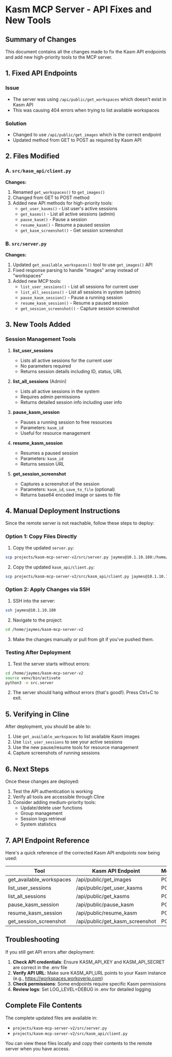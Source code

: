 # Kasm MCP Server - API Fixes and New Tools

## Summary of Changes

This document contains all the changes made to fix the Kasm API endpoints and add new high-priority tools to the MCP server.

## 1. Fixed API Endpoints

### Issue
- The server was using `/api/public/get_workspaces` which doesn't exist in Kasm API
- This was causing 404 errors when trying to list available workspaces

### Solution
- Changed to use `/api/public/get_images` which is the correct endpoint
- Updated method from GET to POST as required by Kasm API

## 2. Files Modified

### A. `src/kasm_api/client.py`

**Changes:**
1. Renamed `get_workspaces()` to `get_images()` 
2. Changed from GET to POST method
3. Added new API methods for high-priority tools:
   - `get_user_kasms()` - List user's active sessions
   - `get_kasms()` - List all active sessions (admin)
   - `pause_kasm()` - Pause a session
   - `resume_kasm()` - Resume a paused session
   - `get_kasm_screenshot()` - Get session screenshot

### B. `src/server.py`

**Changes:**
1. Updated `get_available_workspaces()` tool to use `get_images()` API
2. Fixed response parsing to handle "images" array instead of "workspaces"
3. Added new MCP tools:
   - `list_user_sessions()` - List all sessions for current user
   - `list_all_sessions()` - List all sessions in system (admin)
   - `pause_kasm_session()` - Pause a running session
   - `resume_kasm_session()` - Resume a paused session
   - `get_session_screenshot()` - Capture session screenshot

## 3. New Tools Added

### Session Management Tools

1. **list_user_sessions**
   - Lists all active sessions for the current user
   - No parameters required
   - Returns session details including ID, status, URL

2. **list_all_sessions** (Admin)
   - Lists all active sessions in the system
   - Requires admin permissions
   - Returns detailed session info including user info

3. **pause_kasm_session**
   - Pauses a running session to free resources
   - Parameters: `kasm_id`
   - Useful for resource management

4. **resume_kasm_session**
   - Resumes a paused session
   - Parameters: `kasm_id`
   - Returns session URL

5. **get_session_screenshot**
   - Captures a screenshot of the session
   - Parameters: `kasm_id`, `save_to_file` (optional)
   - Returns base64 encoded image or saves to file

## 4. Manual Deployment Instructions

Since the remote server is not reachable, follow these steps to deploy:

### Option 1: Copy Files Directly

1. Copy the updated `server.py`:
```bash
scp projects/kasm-mcp-server-v2/src/server.py jaymes@10.1.10.180:/home/jaymes/kasm-mcp-server-v2/src/server.py
```

2. Copy the updated `kasm_api/client.py`:
```bash
scp projects/kasm-mcp-server-v2/src/kasm_api/client.py jaymes@10.1.10.180:/home/jaymes/kasm-mcp-server-v2/src/kasm_api/client.py
```

### Option 2: Apply Changes via SSH

1. SSH into the server:
```bash
ssh jaymes@10.1.10.180
```

2. Navigate to the project:
```bash
cd /home/jaymes/kasm-mcp-server-v2
```

3. Make the changes manually or pull from git if you've pushed them.

### Testing After Deployment

1. Test the server starts without errors:
```bash
cd /home/jaymes/kasm-mcp-server-v2
source venv/bin/activate
python3 -m src.server
```

2. The server should hang without errors (that's good!). Press Ctrl+C to exit.

## 5. Verifying in Cline

After deployment, you should be able to:

1. Use `get_available_workspaces` to list available Kasm images
2. Use `list_user_sessions` to see your active sessions
3. Use the new pause/resume tools for resource management
4. Capture screenshots of running sessions

## 6. Next Steps

Once these changes are deployed:

1. Test the API authentication is working
2. Verify all tools are accessible through Cline
3. Consider adding medium-priority tools:
   - Update/delete user functions
   - Group management
   - Session logs retrieval
   - System statistics

## 7. API Endpoint Reference

Here's a quick reference of the corrected Kasm API endpoints now being used:

| Tool | Kasm API Endpoint | Method |
|------|-------------------|--------|
| get_available_workspaces | /api/public/get_images | POST |
| list_user_sessions | /api/public/get_user_kasms | POST |
| list_all_sessions | /api/public/get_kasms | POST |
| pause_kasm_session | /api/public/pause_kasm | POST |
| resume_kasm_session | /api/public/resume_kasm | POST |
| get_session_screenshot | /api/public/get_kasm_screenshot | POST |

## Troubleshooting

If you still get API errors after deployment:

1. **Check API credentials**: Ensure KASM_API_KEY and KASM_API_SECRET are correct in the .env file
2. **Verify API URL**: Make sure KASM_API_URL points to your Kasm instance (e.g., https://workspaces.workoverip.com)
3. **Check permissions**: Some endpoints require specific Kasm permissions
4. **Review logs**: Set LOG_LEVEL=DEBUG in .env for detailed logging

## Complete File Contents

The complete updated files are available in:
- `projects/kasm-mcp-server-v2/src/server.py`
- `projects/kasm-mcp-server-v2/src/kasm_api/client.py`

You can view these files locally and copy their contents to the remote server when you have access.
